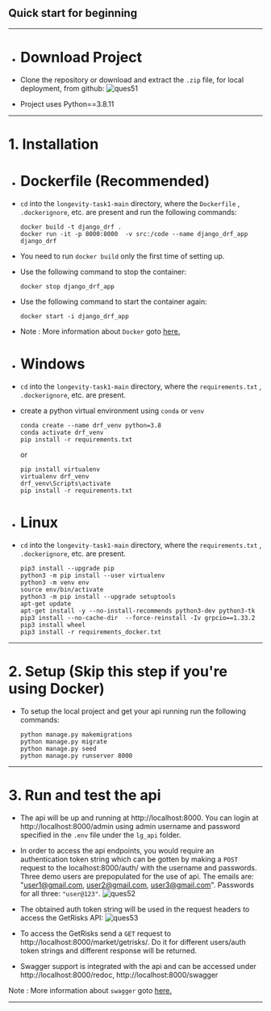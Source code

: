 ## Quick start for beginning

---

- # Download Project

- Clone the repository or download and extract the `.zip` file, for local deployment, from github:
![ques51](https://user-images.githubusercontent.com/28010398/137069077-cec9f655-3f76-460c-a391-4b186ac73758.png)

- Project uses Python==3.8.11

---
# 1. Installation

- # Dockerfile (Recommended)

- `cd` into the `longevity-task1-main` directory, where the `Dockerfile` , `.dockerignore`, etc. are present and run the following commands: 

  ``` 
  docker build -t django_drf .
  docker run -it -p 8000:8000  -v src:/code --name django_drf_app django_drf
  ```
- You need to run `docker build` only the first time of setting up.

- Use the following command to stop the container:
  ```
  docker stop django_drf_app
  ```
- Use the following command to start the container again:
  ```
  docker start -i django_drf_app
  ```

- Note :  More information about `Docker` goto [here.](https://docs.docker.com/get-started/)

- # Windows

- `cd` into the `longevity-task1-main` directory, where the `requirements.txt` , `.dockerignore`, etc. are present.

- create a python virtual environment using `conda` or `venv`
  ``` 
  conda create --name drf_venv python=3.8
  conda activate drf_venv
  pip install -r requirements.txt
  ```
  or
  ``` 
  pip install virtualenv
  virtualenv drf_venv
  drf_venv\Scripts\activate
  pip install -r requirements.txt
  ```

- # Linux

- `cd` into the `longevity-task1-main` directory, where the `requirements.txt` , `.dockerignore`, etc. are present.

  ``` 
  pip3 install --upgrade pip
  python3 -m pip install --user virtualenv
  python3 -m venv env
  source env/bin/activate
  python3 -m pip install --upgrade setuptools
  apt-get update
  apt-get install -y --no-install-recommends python3-dev python3-tk
  pip3 install --no-cache-dir  --force-reinstall -Iv grpcio==1.33.2
  pip3 install wheel
  pip3 install -r requirements_docker.txt
  ```

---

# 2. Setup (Skip this step if you're using Docker)

- To setup the local project and get your api running run the following commands:
 
  ```
  python manage.py makemigrations
  python manage.py migrate
  python manage.py seed
  python manage.py runserver 8000
  ```
---

# 3. Run and test the api

- The api will be up and running at http://localhost:8000. You can login at http://localhost:8000/admin using admin username and password specified in the `.env` file under the `lg_api` folder.
- In order to access the api endpoints, you would require an authentication token string which can be gotten by making a `POST` request to the localhost:8000/auth/ with the username and passwords. Three demo users are prepopulated for the use of api. The emails are: "user1@gmail.com, user2@gmail.com, user3@gmail.com". Passwords for all three: `"user@123"`.
![ques52](https://user-images.githubusercontent.com/28010398/137075130-58bf6d10-0d78-42a2-a45f-8bb7a1b232fb.png)

- The obtained auth token string will be used in the request headers to access the GetRisks API:
![ques53](https://user-images.githubusercontent.com/28010398/137075538-e8e0a8d4-b757-41c5-86d8-c010d604062c.png)

- To access the GetRisks send a `GET` request to http://localhost:8000/market/getrisks/. Do it for different users/auth token strings and different response will be returned.

- Swagger support is integrated with the api and can be accessed under http://localhost:8000/redoc, http://localhost:8000/swagger 

Note :  More information about `swagger` goto [here.](https://drf-yasg.readthedocs.io/en/stable/)

---
